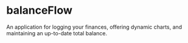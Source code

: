 # balanceFlow
An application for logging your finances, offering dynamic charts, and maintaining an up-to-date total balance.
